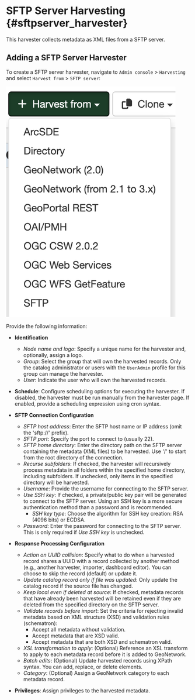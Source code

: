# SFTP Server Harvesting {#sftpserver_harvester}

This harvester collects metadata as XML files from a SFTP server.

## Adding a SFTP Server Harvester

To create a SFTP server harvester, navigate to `Admin console` > `Harvesting` and select `Harvest from` > `SFTP server`:

![](img/add-sftp-harvester.png)

Provide the following information:

- **Identification**
    - *Node name and logo*: Specify a unique name for the harvester and, optionally, assign a logo.
    - *Group*: Select the group that will own the harvested records. Only the catalog administrator or users with the `UserAdmin` profile for this group can manage the harvester.
    - *User*: Indicate the user who will own the harvested records.

- **Schedule**: Configure scheduling options for executing the harvester. If disabled, the harvester must be run manually from the harvester page. If enabled, provide a scheduling expression using cron syntax.

- **SFTP Connection Configuration**
    - *SFTP host address*: Enter the SFTP host name or IP address (omit the 'sftp://' prefix).
    - *SFTP port*: Specify the port to connect to (usually 22).
    - *SFTP home directory*: Enter the directory path on the SFTP server containing the metadata (XML files) to be harvested. Use '/' to start from the root directory of the connection.
    - *Recurse subfolders*: If checked, the harvester will recursively process metadata in all folders within the specified home directory, including subfolders. If unchecked, only items in the specified directory will be harvested.
    - *Username*: Provide the username for connecting to the SFTP server.
    - *Use SSH key*: If checked, a private/public key pair will be generated to connect to the SFTP server. Using an SSH key is a more secure authentication method than a password and is recommended.
        - *SSH key type*: Choose the algorithm for SSH key creation: RSA (4096 bits) or ECDSA.
    - *Password*: Enter the password for connecting to the SFTP server. This is only required if *Use SSH key* is unchecked.

- **Response Processing Configuration**
    - *Action on UUID collision*: Specify what to do when a harvested record shares a UUID with a record collected by another method (e.g., another harvester, importer, dashboard editor). You can choose to skip the record (default) or update it.
    - *Update catalog record only if file was updated*: Only update the catalog record if the source file has changed.
    - *Keep local even if deleted at source*: If checked, metadata records that have already been harvested will be retained even if they are deleted from the specified directory on the SFTP server.
    - *Validate records before import*: Set the criteria for rejecting invalid metadata based on XML structure (XSD) and validation rules (schematron):
        - Accept all metadata without validation.
        - Accept metadata that are XSD valid.
        - Accept metadata that are both XSD and schematron valid.
    - *XSL transformation to apply*: (Optional) Reference an XSL transform to apply to each metadata record before it is added to GeoNetwork.
    - *Batch edits*: (Optional) Update harvested records using XPath syntax. You can add, replace, or delete elements.
    - *Category*: (Optional) Assign a GeoNetwork category to each metadata record.

- **Privileges**: Assign privileges to the harvested metadata.
